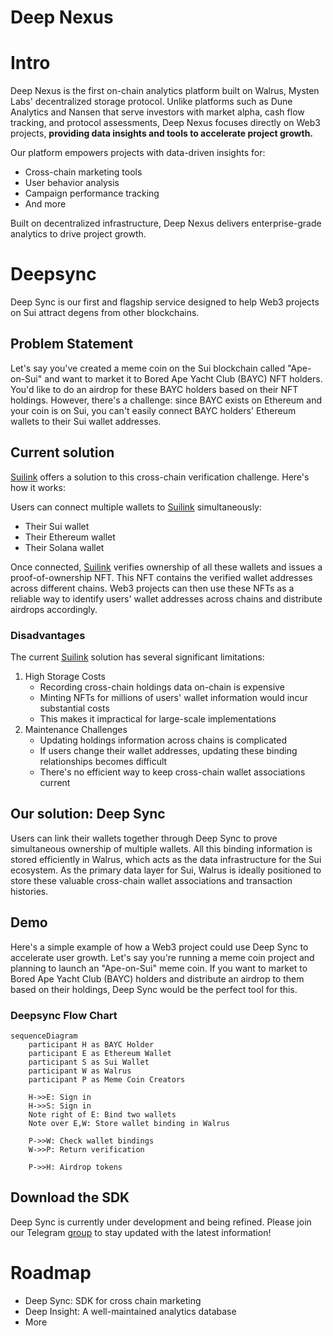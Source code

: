 # Deep Nexus

# Intro

Deep Nexus is the first on-chain analytics platform built on Walrus, Mysten Labs' decentralized storage protocol. Unlike platforms such as Dune Analytics and Nansen that serve investors with market alpha, cash flow tracking, and protocol assessments, Deep Nexus focuses directly on Web3 projects, **providing data insights and tools to accelerate project growth.**

Our platform empowers projects with data-driven insights for:

- Cross-chain marketing tools
- User behavior analysis
- Campaign performance tracking
- And more

Built on decentralized infrastructure, Deep Nexus delivers enterprise-grade analytics to drive project growth.

# Deepsync

Deep Sync is our first and flagship service designed to help Web3 projects on Sui attract degens from other blockchains.

## Problem Statement

Let's say you've created a meme coin on the Sui blockchain called "Ape-on-Sui" and want to market it to Bored Ape Yacht Club (BAYC) NFT holders. You'd like to do an airdrop for these BAYC holders based on their NFT holdings. However, there's a challenge: since BAYC exists on Ethereum and your coin is on Sui, you can't easily connect BAYC holders' Ethereum wallets to their Sui wallet addresses.

## Current solution

[Suilink](https://www.suilink.io/) offers a solution to this cross-chain verification challenge. Here's how it works:

Users can connect multiple wallets to [Suilink](https://www.suilink.io/) simultaneously:

- Their Sui wallet
- Their Ethereum wallet
- Their Solana wallet

Once connected, [Suilink](https://www.suilink.io/) verifies ownership of all these wallets and issues a proof-of-ownership NFT. This NFT contains the verified wallet addresses across different chains. Web3 projects can then use these NFTs as a reliable way to identify users' wallet addresses across chains and distribute airdrops accordingly.

### Disadvantages

The current [Suilink](https://www.suilink.io/) solution has several significant limitations:

1. High Storage Costs
    - Recording cross-chain holdings data on-chain is expensive
    - Minting NFTs for millions of users' wallet information would incur substantial costs
    - This makes it impractical for large-scale implementations
2. Maintenance Challenges
    - Updating holdings information across chains is complicated
    - If users change their wallet addresses, updating these binding relationships becomes difficult
    - There's no efficient way to keep cross-chain wallet associations current

## Our solution: Deep Sync

Users can link their wallets together through Deep Sync to prove simultaneous ownership of multiple wallets. All this binding information is stored efficiently in Walrus, which acts as the data infrastructure for the Sui ecosystem. As the primary data layer for Sui, Walrus is ideally positioned to store these valuable cross-chain wallet associations and transaction histories.

## Demo

Here's a simple example of how a Web3 project could use Deep Sync to accelerate user growth. Let's say you're running a meme coin project and planning to launch an "Ape-on-Sui" meme coin. If you want to market to Bored Ape Yacht Club (BAYC) holders and distribute an airdrop to them based on their holdings, Deep Sync would be the perfect tool for this.

### Deepsync Flow Chart

```mermaid
sequenceDiagram
    participant H as BAYC Holder
    participant E as Ethereum Wallet
    participant S as Sui Wallet
    participant W as Walrus
    participant P as Meme Coin Creators
    
    H->>E: Sign in
    H->>S: Sign in
    Note right of E: Bind two wallets
    Note over E,W: Store wallet binding in Walrus
    
    P->>W: Check wallet bindings
    W->>P: Return verification
    
    P->>H: Airdrop tokens
```

## Download the SDK

 Deep Sync is currently under development and being refined. Please join our Telegram [group](https://t.me/deepnexus) to stay updated with the latest information!

# Roadmap

- Deep Sync: SDK for cross chain marketing
- Deep Insight: A well-maintained analytics database
- More